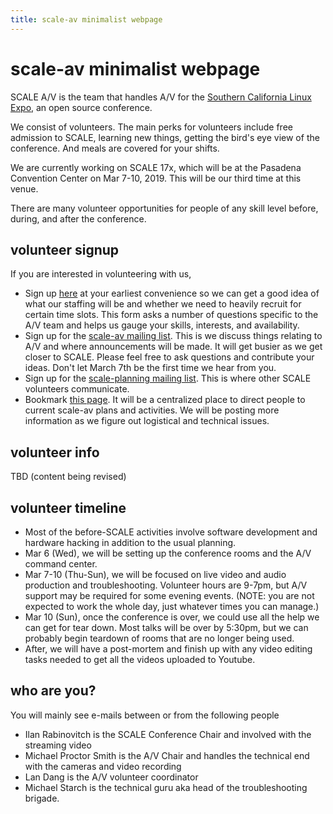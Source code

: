 ```yaml
---
title: scale-av minimalist webpage
---
```

scale-av minimalist webpage
===========================

SCALE A/V is the team that handles A/V for the [Southern California Linux Expo](http://socallinuxexpo.org), an open source conference.  

We consist of volunteers.  The main perks for volunteers include free admission to SCALE, learning new things, getting the bird's eye view of the conference.  And meals are covered for your shifts.

We are currently working on SCALE 17x, which will be at the Pasadena Convention Center on Mar 7-10, 2019.  This will be our third time at this venue.

There are many volunteer opportunities for people of any skill level before, during, and after the conference.

volunteer signup
----------------
If you are interested in volunteering with us, 

 - Sign up [here](https://goo.gl/forms/WRuZ2HbEPSU9hsMD2) at your earliest convenience so we can get a good idea of what our staffing will be and whether we need to heavily recruit for certain time slots.  This form asks a number of questions specific to the A/V team and helps us gauge your skills, interests, and availability.
 - Sign up for the [scale-av mailing list](https://lists.linuxfests.org/cgi-bin/mailman/listinfo/scale-av).  This is we discuss things relating to A/V and where announcements will be made.  It will get busier as we get closer to SCALE.   Please feel free to ask questions and contribute your ideas.  Don't let March 7th  be the first time we hear from you.
 - Sign up for the [scale-planning mailing list](https://lists.linuxfests.org/cgi-bin/mailman/listinfo/scale-planning).  This is where other SCALE volunteers communicate.
 - Bookmark [this page](http://socallinuxexpo.github.io/scale-av-web/).  It will be a centralized place to direct people to current scale-av plans and activities.  We will be posting more information as we figure out logistical and technical issues.


volunteer info
---------------
TBD (content being revised)

volunteer timeline
------------------
 - Most of the before-SCALE activities involve software development and hardware hacking in addition to the usual planning.  
 - Mar 6 (Wed),  we will be setting up the conference rooms and the A/V command center.  
 - Mar 7-10 (Thu-Sun),  we will be focused on live video and audio production and troubleshooting.  Volunteer hours are 9-7pm, but A/V support may be required for some evening events.  (NOTE: you are not expected to work the whole day, just whatever times you can manage.)
 - Mar 10 (Sun), once the conference is over,  we could use all the help we can get for tear down.  Most talks will be over by 5:30pm, but we can probably begin teardown of rooms that are no longer being used.  
 - After, we will have a post-mortem and finish up with any video editing tasks needed to get all the videos uploaded to Youtube.

who are you?
------------
You will mainly see e-mails between or from the following people

 - Ilan Rabinovitch is the SCALE Conference Chair and involved with the streaming video
 - Michael Proctor Smith is the A/V Chair and handles the technical end with the cameras and video recording
 - Lan Dang is the A/V volunteer coordinator 
 - Michael Starch is the technical guru aka head of the troubleshooting brigade.


